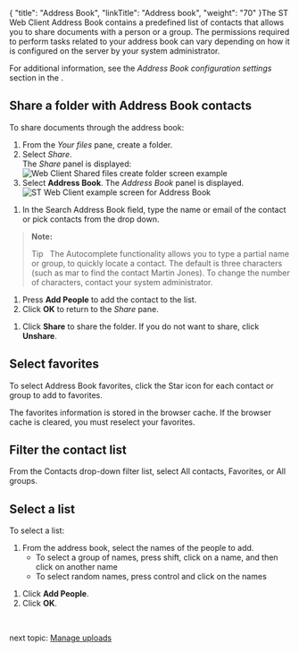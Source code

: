 {
    "title": "Address Book",
    "linkTitle": "Address book",
    "weight": "70"
}The ST Web Client Address Book contains a predefined list of contacts that allows you to share documents with a person or a group. The permissions required to perform tasks related to your address book can vary depending on how it is configured on the server by your system administrator.

For additional information, see the *Address Book configuration settings* section in the .

## Share a folder with Address Book contacts

To share documents through the address book:

1.  From the *Your files* pane, create a folder.
2.  Select *Share*.  
    The *Share* panel is displayed:  
    <img src="/Images/SecureTransport/WC_Share_Addressbook.png" class="maxWidth" alt="Web Client Shared files create folder screen example" />
3.  Select **Address Book**. The *Address Book* panel is displayed.  
    <img src="/Images/SecureTransport/WC_Addressbook.png" class="maxWidth" alt="ST Web Client example screen for Address Book" />

<!-- -->

1.  In the Search Address Book field, type the name or email of the contact or pick contacts from the drop down.

> **Note:**
>
> Tip  
> The Autocomplete functionality allows you to type a partial name or group, to quickly locate a contact. The default is three characters (such as mar to find the contact Martin Jones). To change the number of characters, contact your system administrator.

1.  Press **Add People** to add the contact to the list.
2.  Click **OK** to return to the *Share* pane.

<!-- -->

1.  Click **Share** to share the folder. If you do not want to share, click **Unshare**.

<span id="Select"></span>

## Select favorites

To select Address Book favorites, click the Star icon for each contact or group to add to favorites.

The favorites information is stored in the browser cache. If the browser cache is cleared, you must reselect your favorites.

## Filter the contact list

From the Contacts drop-down filter list, select All contacts, Favorites, or All groups.

## Select a list

To select a list:

1.  From the address book, select the names of the people to add.
    -   To select a group of names, press shift, click on a name, and then click on another name
    -   To select random names, press control and click on the names

<!-- -->

1.  Click **Add People**.
2.  Click **OK**.

 

next topic: [Manage uploads](../022-managing_uploads)
